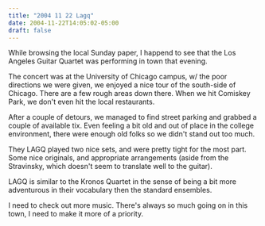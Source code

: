 ```yaml
---
title: "2004 11 22 Lagq"
date: 2004-11-22T14:05:02-05:00
draft: false
---
```


While browsing the local Sunday paper, I happend to see that the Los Angeles Guitar Quartet was performing in town that evening.

The concert was at the University of Chicago campus, w/ the poor directions we were given, we enjoyed a nice tour of the south-side of Chicago. There are a few rough areas down there. When we hit Comiskey Park, we don't even hit the local restaurants.

After a couple of detours, we managed to find street parking and grabbed a couple of available tix. Even feeling a bit old and out of place in the college environment, there were enough old folks so we didn't stand out too much.

They LAGQ played two nice sets, and were pretty tight for the most part. Some nice originals, and appropriate arrangements (aside from the Stravinsky, which doesn't seem to translate well to the guitar).

LAGQ is similar to the Kronos Quartet in the sense of being a bit more adventurous in their vocabulary then the standard ensembles.

I need to check out more music. There's always so much going on in this town, I need to make it more of a priority.

